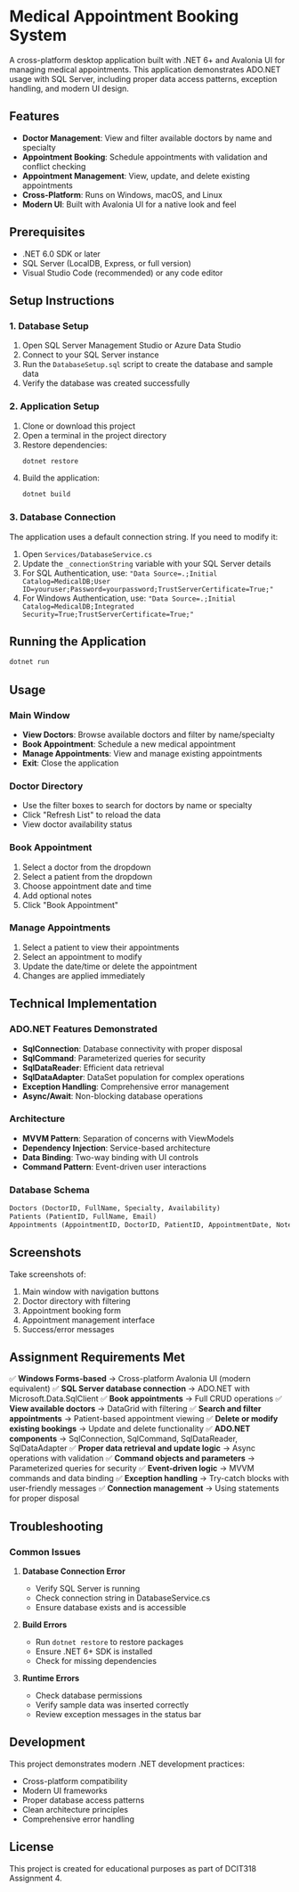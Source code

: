 # Medical Appointment Booking System

A cross-platform desktop application built with .NET 6+ and Avalonia UI for managing medical appointments. This application demonstrates ADO.NET usage with SQL Server, including proper data access patterns, exception handling, and modern UI design.

## Features

- **Doctor Management**: View and filter available doctors by name and specialty
- **Appointment Booking**: Schedule appointments with validation and conflict checking
- **Appointment Management**: View, update, and delete existing appointments
- **Cross-Platform**: Runs on Windows, macOS, and Linux
- **Modern UI**: Built with Avalonia UI for a native look and feel

## Prerequisites

- .NET 6.0 SDK or later
- SQL Server (LocalDB, Express, or full version)
- Visual Studio Code (recommended) or any code editor

## Setup Instructions

### 1. Database Setup

1. Open SQL Server Management Studio or Azure Data Studio
2. Connect to your SQL Server instance
3. Run the `DatabaseSetup.sql` script to create the database and sample data
4. Verify the database was created successfully

### 2. Application Setup

1. Clone or download this project
2. Open a terminal in the project directory
3. Restore dependencies:
   ```bash
   dotnet restore
   ```
4. Build the application:
   ```bash
   dotnet build
   ```

### 3. Database Connection

The application uses a default connection string. If you need to modify it:

1. Open `Services/DatabaseService.cs`
2. Update the `_connectionString` variable with your SQL Server details
3. For SQL Authentication, use: `"Data Source=.;Initial Catalog=MedicalDB;User ID=youruser;Password=yourpassword;TrustServerCertificate=True;"`
4. For Windows Authentication, use: `"Data Source=.;Initial Catalog=MedicalDB;Integrated Security=True;TrustServerCertificate=True;"`

## Running the Application

```bash
dotnet run
```

## Usage

### Main Window
- **View Doctors**: Browse available doctors and filter by name/specialty
- **Book Appointment**: Schedule a new medical appointment
- **Manage Appointments**: View and manage existing appointments
- **Exit**: Close the application

### Doctor Directory
- Use the filter boxes to search for doctors by name or specialty
- Click "Refresh List" to reload the data
- View doctor availability status

### Book Appointment
1. Select a doctor from the dropdown
2. Select a patient from the dropdown
3. Choose appointment date and time
4. Add optional notes
5. Click "Book Appointment"

### Manage Appointments
1. Select a patient to view their appointments
2. Select an appointment to modify
3. Update the date/time or delete the appointment
4. Changes are applied immediately

## Technical Implementation

### ADO.NET Features Demonstrated

- **SqlConnection**: Database connectivity with proper disposal
- **SqlCommand**: Parameterized queries for security
- **SqlDataReader**: Efficient data retrieval
- **SqlDataAdapter**: DataSet population for complex operations
- **Exception Handling**: Comprehensive error management
- **Async/Await**: Non-blocking database operations

### Architecture

- **MVVM Pattern**: Separation of concerns with ViewModels
- **Dependency Injection**: Service-based architecture
- **Data Binding**: Two-way binding with UI controls
- **Command Pattern**: Event-driven user interactions

### Database Schema

```sql
Doctors (DoctorID, FullName, Specialty, Availability)
Patients (PatientID, FullName, Email)
Appointments (AppointmentID, DoctorID, PatientID, AppointmentDate, Notes)
```

## Screenshots

Take screenshots of:
1. Main window with navigation buttons
2. Doctor directory with filtering
3. Appointment booking form
4. Appointment management interface
5. Success/error messages

## Assignment Requirements Met

✅ **Windows Forms-based** → Cross-platform Avalonia UI (modern equivalent)
✅ **SQL Server database connection** → ADO.NET with Microsoft.Data.SqlClient
✅ **Book appointments** → Full CRUD operations
✅ **View available doctors** → DataGrid with filtering
✅ **Search and filter appointments** → Patient-based appointment viewing
✅ **Delete or modify existing bookings** → Update and delete functionality
✅ **ADO.NET components** → SqlConnection, SqlCommand, SqlDataReader, SqlDataAdapter
✅ **Proper data retrieval and update logic** → Async operations with validation
✅ **Command objects and parameters** → Parameterized queries for security
✅ **Event-driven logic** → MVVM commands and data binding
✅ **Exception handling** → Try-catch blocks with user-friendly messages
✅ **Connection management** → Using statements for proper disposal

## Troubleshooting

### Common Issues

1. **Database Connection Error**
   - Verify SQL Server is running
   - Check connection string in DatabaseService.cs
   - Ensure database exists and is accessible

2. **Build Errors**
   - Run `dotnet restore` to restore packages
   - Ensure .NET 6+ SDK is installed
   - Check for missing dependencies

3. **Runtime Errors**
   - Check database permissions
   - Verify sample data was inserted correctly
   - Review exception messages in the status bar

## Development

This project demonstrates modern .NET development practices:
- Cross-platform compatibility
- Modern UI frameworks
- Proper database access patterns
- Clean architecture principles
- Comprehensive error handling

## License

This project is created for educational purposes as part of DCIT318 Assignment 4. 